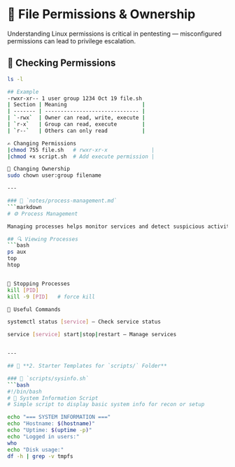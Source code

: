 # 🔐 File Permissions & Ownership

Understanding Linux permissions is critical in pentesting — misconfigured permissions can lead to privilege escalation.

## 🧰 Checking Permissions
```bash
ls -l

## Example
-rwxr-xr-- 1 user group 1234 Oct 19 file.sh
| Section | Meaning                        |
| ------- | ------------------------------ |
| `-rwx`  | Owner can read, write, execute |
| `r-x`   | Group can read, execute        |
| `r--`   | Others can only read           |

✍️ Changing Permissions
|chmod 755 file.sh   # rwxr-xr-x              |
|chmod +x script.sh  # Add execute permission |

👑 Changing Ownership
sudo chown user:group filename

---

### 📄 `notes/process-management.md`
```markdown
# ⚙️ Process Management

Managing processes helps monitor services and detect suspicious activity during engagements.

## 🔍 Viewing Processes
```bash
ps aux
top
htop


🛑 Stopping Processes
kill [PID]
kill -9 [PID]   # force kill

🧠 Useful Commands

systemctl status [service] — Check service status

service [service] start|stop|restart — Manage services


---

## 🧠 **2. Starter Templates for `scripts/` Folder**

### 🧰 `scripts/sysinfo.sh`
```bash
#!/bin/bash
# 🐧 System Information Script
# Simple script to display basic system info for recon or setup

echo "=== SYSTEM INFORMATION ==="
echo "Hostname: $(hostname)"
echo "Uptime: $(uptime -p)"
echo "Logged in users:"
who
echo "Disk usage:"
df -h | grep -v tmpfs


